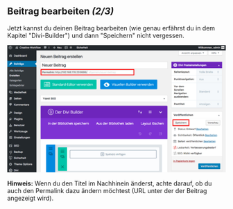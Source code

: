 ## Beitrag bearbeiten *(2/3)*

Jetzt kannst du deinen Beitrag bearbeiten (wie genau erfährst du in dem Kapitel "Divi-Builder") und dann "Speichern" nicht vergessen.

![image](./assets/save.jpg)

**Hinweis:** Wenn du den Titel im Nachhinein änderst, achte darauf, ob du auch den Permalink dazu ändern möchtest (URL unter der der Beitrag angezeigt wird).

